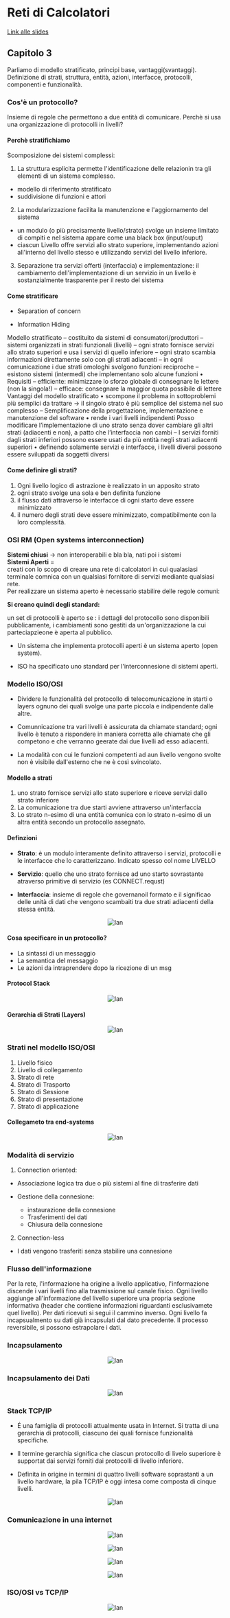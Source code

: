 # Reti di Calcolatori

[Link alle slides](https://elearning.di.unipi.it/pluginfile.php/76326/mod_resource/content/1/L01_intro_reti_parte3.pdf)

## Capitolo 3

Parliamo di modello stratificato, principi base, vantaggi(svantaggi).
Definizione di strati, struttura, entità, azioni, interfacce, protocolli, componenti e funzionalità.

### Cos'è un protocollo?

Insieme di regole che permettono a due entità di comunicare.
Perchè si usa una organizzazione di protocolli in livelli?

#### Perchè stratifichiamo

Scomposizione dei sistemi complessi:

1. La struttura esplicita permette l'identificazione delle relazionin tra gli elementi di un sistema complesso.

- modello di riferimento stratificato
- suddivisione di funzioni e attori

2. La modularizzazione facilita la manutenzione e l'aggiornamento del sistema

- un modulo (o più precisamente livello/strato) svolge un insieme limitato di compiti e nel sistema appare come una black box (input/ouput)
- ciascun Livello offre servizi allo strato superiore, implementando azioni all'interno del livello stesso e utilizzando servizi del livello inferiore.

3. Separazione tra servizi offerti (interfaccia) e implementazione: il cambiamento dell'implementazione di un servizio in un livello è sostanzialmente trasparente per il resto del sistema

#### Come stratificare

- Separation of concern

- Information Hiding

Modello stratificato
– costituito da sistemi di consumatori/produttori
– sistemi organizzati in strati funzionali (livelli)
– ogni strato fornisce servizi allo strato superiori e usa i servizi di quello
inferiore
– ogni strato scambia informazioni direttamente solo con gli strati
adiacenti
– in ogni comunicazione i due strati omologhi svolgono funzioni
reciproche
– esistono sistemi (intermedi) che implementano solo alcune funzioni
• Requisiti
– efficiente: minimizzare lo sforzo globale di consegnare le lettere (non
la singola!)
– efficace: consegnare la maggior quota possibile di lettere
Vantaggi del modello stratificato
• scompone il problema in sottoproblemi più semplici da trattare -> il
singolo strato è più semplice del sistema nel suo complesso
– Semplificazione della progettazione, implementazione e manutenzione
del software
• rende i vari livelli indipendenti
Posso modificare l’implementazione di uno strato senza dover cambiare gli
altri strati (adiacenti e non), a patto che l’interfaccia non cambi
– I servizi forniti dagli strati inferiori possono essere usati da più entità negli
strati adiacenti superiori
• definendo solamente servizi e interfacce, i livelli diversi possono essere
sviluppati da soggetti diversi

#### Come definire gli strati?

1. Ogni livello logico di astrazione è realizzato in un apposito strato
2. ogni strato svolge una sola e ben definita funzione
3. il flusso dati attraverso le interfacce di ogni starto deve essere minimizzato
4. il numero degli strati deve essere minimizzato, compatibilmente con la loro complessità.

### OSI RM (Open systems interconnection)

**Sistemi chiusi** -> non interoperabili e bla bla, nati poi i sistemi  
**Sistemi Aperti** =  
creati con lo scopo di creare una rete di calcolatori in cui qualasiasi terminale comnica con un qualsiasi fornitore di servizi mediante qualsiasi rete.  
Per realizzare un sistema aperto è necessario stabilire delle regole comuni:

**Si creano quindi degli standard:**

un set di protocolli è aperto se : i dettagli del protocollo sono disponibili pubblicamente, i cambiamenti sono gestiti da un'organizzazione la cui parteciapzieone è aperta al pubblico.

- Un sistema che implementa protocolli aperti è un sistema aperto (open system).

- ISO ha specificato uno standard per l'interconnesione di sistemi aperti.

### Modello ISO/OSI

- Dividere le funzionalità del protocollo di telecomunicazione in starti o layers ognuno dei quali svolge una parte piccola e indipendente dalle altre.

- Comunnicazione tra vari livelli è assicurata da chiamate standard; ogni livello è tenuto a rispondere in maniera corretta alle chiamate che gli competono e che verranno geerate dai due livelli ad esso adiacenti.

- La modalità con cui le funzioni competenti ad aun livello vengono svolte non è visibile dall'esterno che ne è così svincolato.

#### Modello a strati

1. uno strato fornisce servizi allo stato superiore e riceve servizi dallo strato inferiore
2. La comunicazione tra due starti avviene attraverso un'interfaccia
3. Lo strato n-esimo di una entità comunica con lo strato n-esimo di un altra entità secondo un protocollo assegnato.

#### Definzioni

- **Strato**: è un modulo interamente definito attraverso i servizi, protocolli e le interfacce che lo caratterizzano. Indicato spesso col nome LIVELLO

- **Servizio**: quello che uno strato fornisce ad uno starto sovrastante atraverso primitive di servizio (es CONNECT.requst)

- **Interfaccia**: insieme di regole che governanoil formato e il significao delle unità di dati che vengono scambaiti tra due strati adiacenti della stessa entità.

<p align="center">
  <img src="./assets/rt3-1.png" alt="lan" />
</p>

#### Cosa specificare in un protocollo?

- La sintassi di un messaggio
- La semantica del messaggio
- Le azioni da intraprendere dopo la ricezione di un msg

#### Protocol Stack

<p align="center">
  <img src="./assets/rt3-2.png" alt="lan" />
</p>

#### Gerarchia di Strati (Layers)

<p align="center">
  <img src="./assets/rt3-3.png" alt="lan" />
</p>

### Strati nel modello ISO/OSI

1. Livello fisico
2. Livello di collegamento
3. Strato di rete
4. Strato di Trasporto
5. Strato di Sessione
6. Strato di presentazione
7. Strato di applicazione

#### Collegameto tra end-systems

<p align="center">
  <img src="./assets/rt3-4.png" alt="lan" />
</p>

### Modalità di servizio

1. Connection oriented:

- Associazione logica tra due o più sistemi al fine di trasferire dati

- Gestione della connesione:
  - instaurazione della connesione
  - Trasferimenti dei dati
  - Chiusura della connesione

2. Connection-less

- I dati vengono trasferiti senza stabilire una connesione

### Flusso dell'informazione

Per la rete, l'informazione ha origine a livello applicativo, l'informazione discende i vari livelli fino alla trasmissione sul canale fisico. Ogni livello aggiunge all'informazione del livello superiore una propria sezione informativa (header che contiene informazioni riguardanti esclusivamete quel livello). Per dati ricevuti si segui il cammino inverso. Ogni livello fa incapsualmento su dati già incapsulati dal dato precedente.
Il processo reversibile, si possono estrapolare i dati.

### Incapsulamento

<p align="center">
  <img src="./assets/rt3-5.png" alt="lan" />
</p>

### Incapsulamento dei Dati

<p align="center">
  <img src="./assets/rt3-6.png" alt="lan" />
</p>

### Stack TCP/IP

- É una famiglia di protocolli attualmente usata in Internet. Si tratta di una gerarchia di protocolli, ciascuno dei quali fornisce funzionalità specifiche.

- Il termine gerarchia significa che ciascun protocollo di livelo superiore è supportat dai servizi forniti dai protocolli di livello inferiore.

- Definita in origine in termini di quattro livelli software soprastanti a un livello hardware, la pila TCP/IP è oggi intesa come composta di cinque livelli.

<p align="center">
  <img src="./assets/rt3-7.png" alt="lan" />
</p>

### Comunicazione in una internet

<p align="center">
  <img src="./assets/rt3-8.png" alt="lan" />
</p>

<p align="center">
  <img src="./assets/rt3-9.png" alt="lan" />
</p>

<p align="center">
  <img src="./assets/rt3-10.png" alt="lan" />
</p>

<p align="center">
  <img src="./assets/rt3-11.png" alt="lan" />
</p>

### ISO/OSI vs TCP/IP

<p align="center">
  <img src="./assets/rt3-12.png" alt="lan" />
</p>
